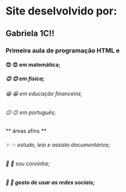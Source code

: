 # Site deselvolvido por:
## Gabriela 1C!!
### Primeira aula de programação HTML  e 
#### 😍 :heart_eyes: em matemática;
##### 😊 :blush: em física;
###### 😁 :grin: em educação financeira;
###### 😕 :confused:	em português; 
** áreas afins **
###### ✨ :sparkles: estudo, leio e assisto documentários; 
###### 💌 :love_letter:	sou coroinha;
##### 💬 :speech_balloon:	gosto de usar as redes sociais;
